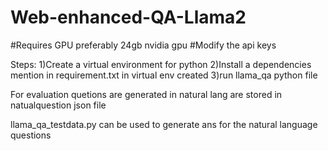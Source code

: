 # Web-enhanced-QA-Llama2

#Requires GPU preferably 24gb nvidia gpu
#Modify the api keys

Steps:
1)Create a virtual environment for python
2)Install a dependencies mention in requirement.txt in virtual env created
3)run llama_qa python file

For evaluation quetions are generated in natural lang
are stored in natualquestion json file

llama_qa_testdata.py can be used  to generate ans for the natural language questions


 